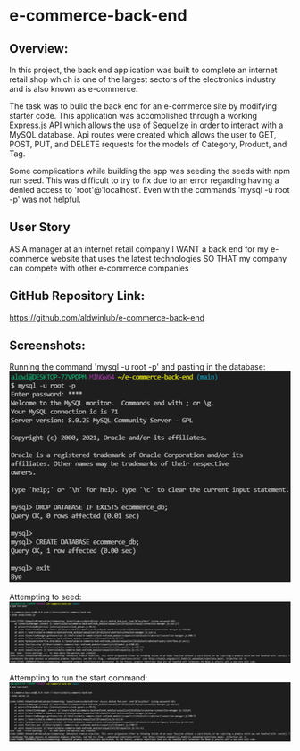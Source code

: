# e-commerce-back-end

## Overview:
In this project, the back end application was built to complete an internet retail shop which is one of the largest sectors of the electronics industry and is also known as e-commerce.

The task was to build the back end for an e-commerce site by modifying starter code. This application was accomplished through a working Express.js API which allows the use of Sequelize in order to interact with a MySQL database. Api routes were created which allows the user to GET, POST, PUT, and DELETE requests for the models of Category, Product, and Tag.

Some complications while building the app was seeding the seeds with npm run seed. This was difficult to try to fix due to an error regarding having a denied access to 'root'@'localhost'. Even with the commands 'mysql -u root -p' was not helpful.

## User Story

AS A manager at an internet retail company
I WANT a back end for my e-commerce website that uses the latest technologies
SO THAT my company can compete with other e-commerce companies

## GitHub Repository Link:

https://github.com/aldwinlub/e-commerce-back-end

## Screenshots:
Running the command 'mysql -u root -p' and pasting in the database:
![Trying the command and including the database.](./assets/images/mysql-command.png)

Attempting to seed:
![Trying to run the seed command.](./assets/images/npm-run-seed-command.png)

Attempting to run the start command:
![Trying to start the server.js](./assets/images/npm-run-start-command.png)